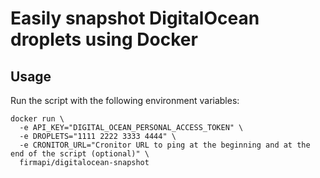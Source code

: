 # Easily snapshot DigitalOcean droplets using Docker

## Usage

Run the script with the following environment variables:
```
docker run \
  -e API_KEY="DIGITAL_OCEAN_PERSONAL_ACCESS_TOKEN" \
  -e DROPLETS="1111 2222 3333 4444" \
  -e CRONITOR_URL="Cronitor URL to ping at the beginning and at the end of the script (optional)" \
  firmapi/digitalocean-snapshot
```
